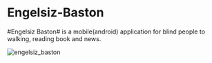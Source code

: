 # Engelsiz-Baston
#Engelsiz Baston# is a mobile(android) application for blind people to walking, reading book and news.

![engelsiz_baston](https://user-images.githubusercontent.com/37975010/73730888-9fa79980-4748-11ea-977a-ce42a80aa9c5.png)


